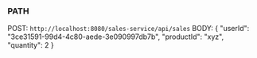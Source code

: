 ### PATH
POST:
```http://localhost:8080/sales-service/api/sales```
BODY:
{
    "userId": "3ce31591-99d4-4c80-aede-3e090997db7b",
    "productId": "xyz",
    "quantity": 2
}